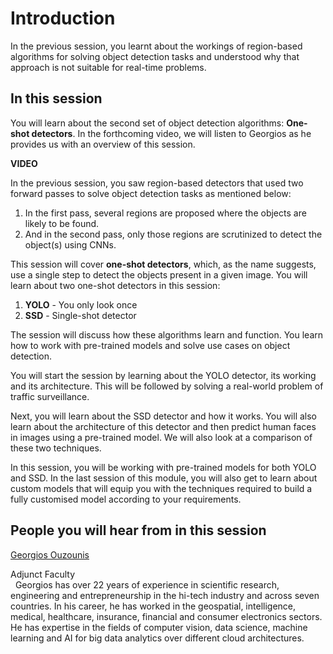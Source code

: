 # Introduction

In the previous session, you learnt about the workings of region-based algorithms for solving object detection tasks and understood why that approach is not suitable for real-time problems.

## In this session

You will learn about the second set of object detection algorithms: **One-shot detectors**. In the forthcoming video, we will listen to Georgios as he provides us with an overview of this session.

**VIDEO**

In the previous session, you saw region-based detectors that used two forward passes to solve object detection tasks as mentioned below:

1.  In the first pass, several regions are proposed where the objects are likely to be found.
2.  And in the second pass, only those regions are scrutinized to detect the object(s) using CNNs.

This session will cover **one-shot detectors**, which, as the name suggests, use a single step to detect the objects present in a given image. You will learn about two one-shot detectors in this session:

1.  **YOLO** - You only look once
2.  **SSD** - Single-shot detector

The session will discuss how these algorithms learn and function. You learn how to work with pre-trained models and solve use cases on object detection.

You will start the session by learning about the YOLO detector, its working and its architecture. This will be followed by solving a real-world problem of traffic surveillance.

Next, you will learn about the SSD detector and how it works. You will also learn about the architecture of this detector and then predict human faces in images using a pre-trained model. We will also look at a comparison of these two techniques.

In this session, you will be working with pre-trained models for both YOLO and SSD. In the last session of this module, you will also get to learn about custom models that will equip you with the techniques required to build a fully customised model according to your requirements.

## People you will hear from in this session

[Georgios Ouzounis](https://www.linkedin.com/in/georgios-ouzounis/)

Adjunct Faculty  
 
Georgios has over 22 years of experience in scientific research, engineering and entrepreneurship in the hi-tech industry and across seven countries. In his career, he has worked in the geospatial, intelligence, medical, healthcare, insurance, financial and consumer electronics sectors. He has expertise in the fields of computer vision, data science, machine learning and AI for big data analytics over different cloud architectures.